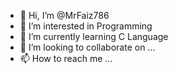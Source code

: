 - 👋 Hi, I’m @MrFaiz786
- 👀 I’m interested in Programming
- 🌱 I’m currently learning C Language
- 💞️ I’m looking to collaborate on ...
- 📫 How to reach me ...

<!---
MrFaiz786/MrFaiz786 is a ✨ special ✨ repository because its `README.md` (this file) appears on your GitHub profile.
You can click the Preview link to take a look at your changes.
--->
